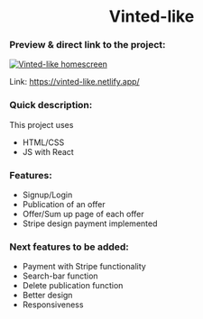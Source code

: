 <h1 align="center">Vinted-like</h1>

### Preview & direct link to the project:

<a href="https://vinted-like.netlify.app/"><img src="https://res.cloudinary.com/dsggwrmg1/image/upload/v1636809792/Projects%20screens/vinted-preview_locqde.png" alt="Vinted-like homescreen" /> </a>

Link: https://vinted-like.netlify.app/

### Quick description:
This project uses
- HTML/CSS
- JS with React

### Features:
- Signup/Login
- Publication of an offer
- Offer/Sum up page of each offer
- Stripe design payment implemented

### Next features to be added:
- Payment with Stripe functionality
- Search-bar function
- Delete publication function
- Better design
- Responsiveness
